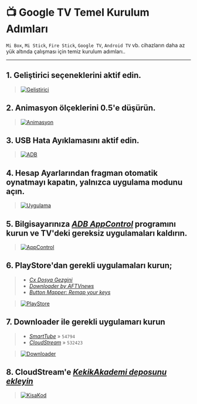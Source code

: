 # 📺 Google TV Temel Kurulum Adımları

`Mi Box`, `Mi Stick`, `Fire Stick`, `Google TV`, `Android TV` vb. cihazların daha az yük altında çalışması için temiz kurulum adımları..

---

## 1. **Geliştirici seçenekleri**ni aktif edin.
> [![Gelistirici](https://github.com/keyiflerolsun/Kekik-cloudstream/raw/master/.github/icons/MiBox/Gelistirici.jpg)](#)


## 2. **Animasyon ölçekleri**ni 0.5'e düşürün.
> [![Animasyon](https://github.com/keyiflerolsun/Kekik-cloudstream/raw/master/.github/icons/MiBox/Animasyon.jpg)](#)


## 3. **USB Hata Ayıklaması**nı aktif edin.
> [![ADB](https://github.com/keyiflerolsun/Kekik-cloudstream/raw/master/.github/icons/MiBox/ADB.jpg)](#)


## 4. **Hesap Ayarları**ndan fragman otomatik oynatmayı kapatın, yalnızca uygulama modunu açın.
> [![Uygulama](https://github.com/keyiflerolsun/Kekik-cloudstream/raw/master/.github/icons/MiBox/Uygulama.jpg)](#)


## 5. Bilgisayarınıza _[ADB AppControl](https://adbappcontrol.com/en/#download)_ programını kurun ve TV'deki gereksiz uygulamaları kaldırın.
> [![AppControl](https://github.com/keyiflerolsun/Kekik-cloudstream/raw/master/.github/icons/MiBox/AppControl.jpg)](#)


## 6. **PlayStore**'dan gerekli uygulamaları kurun;
> - _[Cx Dosya Gezgini](https://play.google.com/store/apps/details?id=com.cxinventor.file.explorer)_
> - _[Downloader by AFTVnews](https://play.google.com/store/apps/details?id=com.esaba.downloader)_
> - _[Button Mapper: Remap your keys](https://play.google.com/store/apps/details?id=flar2.homebutton)_

> [![PlayStore](https://github.com/keyiflerolsun/Kekik-cloudstream/raw/master/.github/icons/MiBox/PlayStore.png)](#)


## 7. **Downloader** ile gerekli uygulamarı kurun
> - _[SmartTube](https://github.com/yuliskov/SmartTube)_ » `54794`
> - _[CloudStream](https://github.com/recloudstream/cloudstream)_ » `532423`

> [![Downloader](https://github.com/keyiflerolsun/Kekik-cloudstream/raw/master/.github/icons/MiBox/Downloader.png)](#)


## 8. **CloudStream**'e _[KekikAkademi deposunu ekleyin](https://github.com/keyiflerolsun/Kekik-cloudstream#-kurulum)_
> [![KisaKod](https://github.com/keyiflerolsun/Kekik-cloudstream/raw/master/.github/icons/KisaKod.png)](#)
